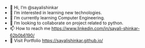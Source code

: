 - 👋 Hi, I’m @sayalishinkar
- 👀 I’m interested in learning new technologies.
- 🌱 I’m currently learning Computer Engineering.
- 💞️ I’m looking to collaborate on project related to python.
- 📫 How to reach me https://www.linkedin.com/in/sayali-shinkar-62b0b6190/
- 💼 Visit Portfolio https://sayalishinkar.github.io/
